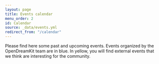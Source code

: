 ```yaml
---
layout: page
title: Events calendar
menu_order: 2
id: Calendar
source: _data/events.yml
redirect_from: "/calendar"
---
```


Please find here some past and upcoming events. Events organized by the
OpenDreamKit team are in blue. In yellow, you will find external events that
we think are interesting for the community.

<div id="calendar"></div>

